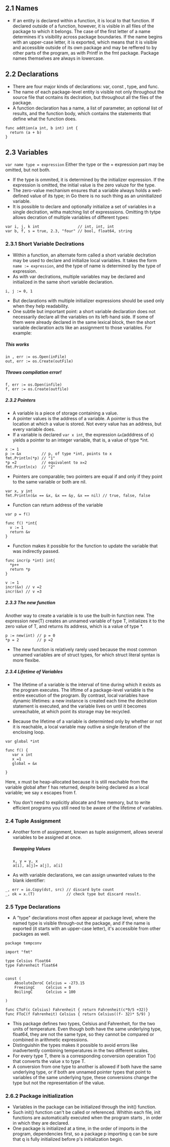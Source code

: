 ## 2.1 Names
* If an entity is declared within a function, it is local to that function. If declared outside of a function, however, it is visible in all files of the package to which it belongs. The case of the first letter of a name determines it's visibility across package boundaries. If the name begins with an upper-case letter, it is exported, which means that it is visible and accessible outside of its own package and may be reffered to by other parts of the program, as with Printf in the fmt package. Package names themselves are always in lowercase. 

## 2.2 Declarations 
* There are four major kinds of declarations: var, const , type, and func. 
* The name of each package-level entity is visible not only throughout the source file that ocntains its declration, but throughout all the files of the package. 
* A function declaration has a name, a list of parameter, an optional list of results, and the function body, which contains the statements that define what the function does. 
```
func addtion(a int, b int) int {
  return (a + b)
}
```
## 2.3 Variables 
`var name type = expression`
Either the type or the = expression part may be omitted, but not both. 

* If the type is ommited, it is determined by the initializer expression. If the expression is omitted, the initial value is the zero valuze for the type. 
* The zero-value mechanism ensures that a variable always holds a well-defined value of its type; in Go there is no such thing as an uninitialized variable. 
* It is possible to declare and optionally initialize a set of variables in a single declration, witha  matching list of expresssions. Omitting th tytpe allows decration of multiple variables of different types: 
```
var i, j, k int                 // int, int, int
var b, f, s = true, 2.3, "four" // bool, float64, string
```
### 2.3.1 Short Variable Declrations 
* Within a function, an alternate form called a short variable declration may be used to declare and initialize local variables. It takes the form `name := expression`, and the type of name is determined by the type of expression. 
* As with var declrations, multiple variables may be declared and initialized in the same short variable declaration. 

`i, j := 0, 1`
 
* But declarations with multiple initializer expressions should be used only when they help readability.
* One subtle but important point: a short variable declaration does not necessarily declare all the variables on its left-hand side. If some of them were already declared in the same lexical block, then the short variable declaration acts like an assignment to those variables. For example:
##### This works
```
in , err := os.Open(inFile)
out, err := os.Create(outFile) 
```
##### Throws compilation error!
```
f, err := os.Open(infile)
f, err := os.Create(outfile)
```

##### 2.3.2 Pointers
* A variable is a piece of storage containing a value. 
* A pointer values is the address of a variable. A pointer is thus the location at which a value is stored. Not every value has an address, but every variable does. 
* If a variable is declared `var x int`, the expression `&x`(adddress of x) yields a pointer to an integer variable, that is, a value of type *int. 

```
x := 1
p := &x         // p, of type *int, points to x
fmt.Println(*p) // "1"
*p =2           // equivalent to x=2
fmt.Println(x)  // "2"
```
* Pointers are comparable; two pointers are equal if and only if they point to the same variable or both are nil. 
```
var x, y int
fmt.Println(&x == &x, &x == &y, &x == nil) // true, false, false
```

* Function can return address of the variable
```
var p = f()

func f() *int{
  v := 1
  return &v
}
```

* Function makes it possible for the function to update the variable that was indirectly passed. 
```
func incr(p *int) int{
  *p++
  return *p
}

v := 1
incr(&v) // v =2 
incr(&v) // v =3
```
##### 2.3.3 The new function
Another way to create a variable is to use the built-in function new. The expression new(T) creates an unnamed variable of type T, initializes it to the zero value of T, and returns its address, which is a value of type *.
```
p := new(int) // p = 0
*p = 2        // p =2
```
* The new function is relatively rarely used because the most common unnamed variables are of struct types, for which struct literal syntax is more flexibe. 

##### 2.3.4 Lifetime of Variables 
* The lifetime of a variable is the interval of time during which it exists as the program executes. The liftime of a package-level variable is the entire execution of the program. By contrast, local variables have dynamic lifetimes: a new instance is created each time the declration  statement is executed, and the variable lives on until it becomes unreachable, at which point its storage may be recycled. 

* Because the lifetime of a variable is determinted only by whether or not it is reachable, a local variable may outlive a single iteration of the enclosing loop. 

```
var global *int

func f() {
   var x int 
   x =1 
   global = &x

}
```
Here, x must be heap-allocated because it is still reachable from the variable global after f has returned, despite being declared as a local variable; we say x escapes from f. 

* You don't need to explicitly allocate and free memory, but to write efficient programs you still need to be aware of the lifetime of variables. 

### 2.4 Tuple Assignment 
* Another form of assignment, known as tuple assignment, allows several variables to be assigned at once. 

    ##### Swapping Values
    ```
    x, y = y, x
    a[i], a[j]= a[j], a[i]
    ```
    
* As with variable declarations, we can assign unwanted values to the blank identifier:
```
_, err = io.Copy(dst, src) // discard byte count
_, ok = x.(T)              // check type but discard result. 
```

### 2.5 Type Declarations 
* A "type" declarations most often appear at package level, where the named type is visible through-out the package, and if the name is exported (it starts with an upper-case letter), it's accessible from other packages as well.

```
package tempconv

import "fmt"

type Celsius float64
type Fahrenheit float64


const (
    AbsoluteZeroC Celcius = -273.15
    FreezingC     Celcius = 0
    BoilingC      Celcius = 100

)

func CToF(c Celsius) Fahrenheit { return Fahrenheit(c*9/5 +32)}
func FToC(f Fahrenheit) Celsius { return Celsius((f- 32)* 5/9) }

```
* This package defines two types, Celsius and Fahrenheit, for the two units of temperature. Even though both have the same underlying type, float64, they are not the same type, so they cannot be compared or combined in arithmetic expressions. 
* Distinguishin the types makes it possible to avoid errors like inadvertently combining temperatures in the two different scales. 
* For every type T, there is a corresponding conversion operation T(x) that converts the value x to type T. 
* A conversion from one type to another is allowed if both have the same underlying type, or if both are unnamed pointer types that point to variables of the same underlying type, these conversions change the type but not the representation of the value. 

### 2.6.2 Package initialization 

* Variables in the package can be initialized through the init() function. 
* Such init() function can't be called or referenced. Whithin each file, init functions are automatically executed when the program starts , in order in which they are declared. 
* One package is initialized at a time, in the order of imports in the program, dependencies first, so a package p importing q can be sure that q is fully initialized before p's initialization begin. 

